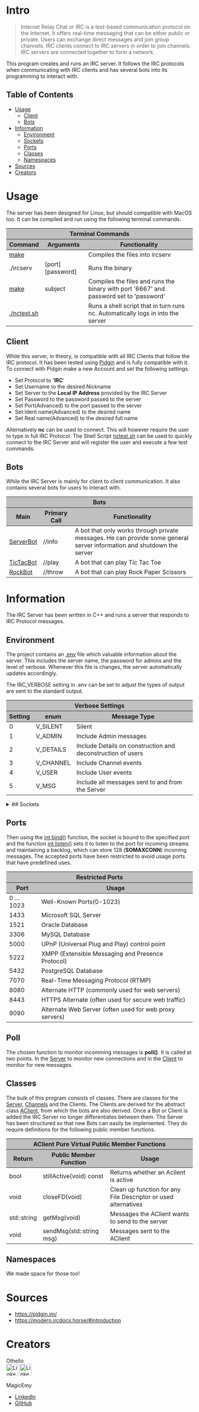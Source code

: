 # Intro
> Internet Relay Chat or IRC is a text-based communication protocol on the Internet.
> It offers real-time messaging that can be either public or private. Users can exchange direct messages and join group channels.
> IRC clients connect to IRC servers in order to join channels. IRC servers are connected together to form a network.

This program creates and runs an IRC server. It follows the IRC protocols when communicating with IRC clients and has several bots into its programming to interact with.

## Table of Contents
- [Usage](#Usage)
  - [Client](#Client)
  - [Bots](#Bots)
- [Information](#Information)
  - [Environment](#Environment)
  - [Sockets](#Sockets)
  - [Ports](#Ports)
  - [Classes](#Classes)
  - [Namespaces](#Namespaces)
- [Sources](#Sources)
- [Creators](#Creators)

# Usage
The server has been designed for Linux, but should compatible with MacOS too.
It can be compiled and run using the following terminal commands.

<table>
	<thead style="background-color: #C0C0C0;">
		<tr><th colspan="3">Terminal Commands</th></tr>
		<tr>
			<th>Command</th>
			<th>Arguments</th>
			<th>Functionality</th>
		</tr>
	</thead>
	<tbody>
		<tr>
			<td><a href="Makefile" target="_blank">make</a></td>
			<td></td>
			<td>Compiles the files into ircserv</td>
		</tr>
		<tr>
			<td>./ircserv</td>
			<td>[port] [password]</td>
			<td>Runs the binary</td>
		</tr>
		<tr>
			<td><a href="Makefile" target="_blank">make</a></td>
			<td>subject</td>
			<td>Compiles the files and runs the binary with port '6667' and password set to 'password'</td>
		</tr>
		<tr>
			<td><a href="nctest.sh" target="_blank">./nctest.sh</a></td>
			<td></td>
			<td>Runs a shell script that in turn runs nc. Automatically logs in into the server</td>
		</tr>
	</tbody>
</table>

## Client
While this server, in theory, is compatible with all IRC Clients that follow the IRC protocol. It has been tested using [Pidgin](https://pidgin.im/) and is fully compatible with it.
To connect with Pidgin make a new Account and set the following settings.
- Set Protocol to '**IRC**'
- Set Username to the desired Nickname
- Set Server to the **Local IP Address** provided by the IRC Server
- Set Password to the password passed to the server
- Set Port(Advanced) to the port passed to the server
- Set Ident name(Advanced) to the desired name
- Set Real name(Advanced) to the desired full name

Alternatively **nc** can be used to connect. This will however require the user to type in full IRC Protocol. The Shell Script [nctest.sh](nctest.sh) can be used to quickly connect to the IRC Server and will register the user and execute a few test commands.

## Bots
While the IRC Server is mainly for client to client communication. It also contains several bots for users to interact with.

<table>
	<thead style="background-color: #C0C0C0;">
		<tr><th colspan="3">Bots</th></tr>
		<tr>
			<th>Main</th>
			<th>Primary Call</th>
			<th>Functionality</th>
		</tr>
	</thead>
	<tbody>
		<tr>
			<td><a href="hdr/ServerBot.hpp" target="_blank">ServerBot</a></td>
			<td>//info</td>
			<td>A bot that only works through private messages. He can provide some general server information and shutdown the server</td>
		</tr>
		<tr>
			<td><a href="hdr/BotTicTacToe.hpp" target="_blank">TicTacBot</a></td>
			<td>//play</td>
			<td>A bot that can play Tic Tac Toe</td>
		</tr>
		<tr>
			<td><a href="hdr/RockBot.hpp" target="_blank">RockBot</a></td>
			<td>//throw</td>
			<td>A bot that can play Rock Paper Scissors</td>
		</tr>
	</tbody>
</table>

# Information
The IRC Server has been written in C++ and runs a server that responds to IRC Protocol messages.

## Environment
The project contains an [.env](.env) file which valuable information about the server.
This includes the server name, the password for admins and the level of verbose.
Whenever this file is changes, the server automatically updates accordingly.

The IRC_VERBOSE setting in .env can be set to adjust the types of output are sent to the standard output.
<table>
	<thead style="background-color: #C0C0C0;">
		<tr><th colspan="3">Verbose Settings</th></tr>
		<tr>
			<th>Setting</th>
			<th>enum</th>
			<th>Message Type</th>
		</tr>
	</thead>
	<tbody>
		<tr>
			<td>0</td>
			<td>V_SILENT</td>
			<td>Silent</td>
		</tr>
		<tr>
			<td>1</td>
			<td>V_ADMIN</td>
			<td>Include Admin messages</td>
		</tr>
		<tr>
			<td>2</td>
			<td>V_DETAILS</td>
			<td>Include Details on construction and deconstruction of users</td>
		</tr>
		<tr>
			<td>3</td>
			<td>V_CHANNEL</td>
			<td>Include Channel events</td>
		</tr>
		<tr>
			<td>4</td>
			<td>V_USER</td>
			<td>Include User events</td>
		</tr>
		<tr>
			<td>5</td>
			<td>V_MSG</td>
			<td>Include all messages sent to and from the Server</td>
		</tr>
	</tbody>
</table>

<details>
<summary>## Sockets</Summary>
## Sockets
Using the [int socket()](src/Server.cpp#L190) function, a socket is created for internet communication (**AF_INET**) over which bi-directional communication (**SOCK_STREAM**) is possible.
Using the [int setsockopt()](src/Server.cpp#L194) function, the socket is set to bind a socket, even if the address is already in use.
For MacOS systems the function [int fcntl()](src/Server.cpp#L201) is used to ensure the socket is non-blocking (**O_NONBLOCK**).
</details>

## Ports
Then using the [int bind()](src/Server.cpp#L211) function, the socket is bound to the specified port and the function [int listen()](src/Server.cpp#L217) sets it to listen to the port for incoming streams and maintaining a backlog, which can store 128 (**SOMAXCONN**) incoming messages.
The accepted ports have been restricted to avoid usage ports that have predefined uses.

<table>
	<thead style="background-color: #C0C0C0;">
		<tr><th colspan="2">Restricted Ports</th></tr>
		<tr>
			<th>Port</th>
			<th>Usage</th>
		</tr>
	</thead>
	<tbody>
		<tr>
			<td>0 ... 1023</td>
			<td>Well-Known Ports(0-1023)</td>
		</tr>
		<tr>
			<td>1433</td>
			<td>Microsoft SQL Server</td>
		</tr>
		<tr>
			<td>1521</td>
			<td>Oracle Database</td>
		</tr>
		<tr>
			<td>3306</td>
			<td>MySQL Database</td>
		</tr>
		<tr>
			<td>5000</td>
			<td>UPnP (Universal Plug and Play) control point</td>
		</tr>
		<tr>
			<td>5222</td>
			<td>XMPP (Extensible Messaging and Presence Protocol)</td>
		</tr>
		<tr>
			<td>5432</td>
			<td>PostgreSQL Database</td>
		</tr>
		<tr>
			<td>7070</td>
			<td>Real-Time Messaging Protocol (RTMP)</td>
		</tr>
		<tr>
			<td>8080</td>
			<td>Alternate HTTP (commonly used for web servers)</td>
		</tr>
		<tr>
			<td>8443</td>
			<td>HTTPS Alternate (often used for secure web traffic)</td>
		</tr>
		<tr>
			<td>9090</td>
			<td>Alternate Web Server (often used for web proxy servers)</td>
		</tr>
	</tbody>
</table>

## Poll
The chosen function to monitor incomming messages is **poll()**. It is called at two points. In the [Server](src/Server.cpp#L296) to monitor new connections and in the [Client](src/Client.cpp#L129) to monitor for new messages.

## Classes
The bulk of this program consists of classes. There are classes for the [Server](hdr/Server.hpp), [Channels](hdr/Channel.hpp) and the Clients.
The Clients are derived for the abstract class [AClient](hdr/AClient.hpp), from which the bots are also derived. Once a Bot or Client is added the IRC Server no longer differentiates between them.
The Server has been structured so that new Bots can easily be implemented.
They do require definitions for the following public member functions.


<table>
	<thead style="background-color: #C0C0C0;">
		<tr><th colspan="3">AClient Pure Virtual Public Member Functions</th></tr>
		<tr>
			<th>Return</th>
			<th>Public Member Function</th>
			<th>Usage</th>
		</tr>
	</thead>
	<tbody>
		<tr>
			<td>bool</td>
			<td>stillActive(void) const</td>
			<td>Returns whether an Aclient is active</td>
		</tr>
		<tr>
			<td>void</td>
			<td>closeFD(void)</td>
			<td>Clean up function for any File Descriptor or used alternatives</td>
		</tr>
		<tr>
			<td>std::string</td>
			<td>getMsg(void)</td>
			<td>Messages the AClient wants to send to the server</td>
		</tr>
		<tr>
			<td>void</td>
			<td>sendMsg(std::string msg)</td>
			<td>Messages sent to the AClient</td>
		</tr>
	</tbody>
</table>

## Namespaces
We made space for those too!

# Sources
- https://pidgin.im/
- https://modern.ircdocs.horse/#introduction

# Creators
Othello<br>
[<img alt="LinkedIn" height="32px" src="https://github.githubassets.com/images/modules/logos_page/GitHub-Mark.png" target="_blank" />](https://github.com/OthelloPlusPlus)
[<img alt="LinkedIn" height="32px" src="https://upload.wikimedia.org/wikipedia/commons/thumb/c/ca/LinkedIn_logo_initials.png/600px-LinkedIn_logo_initials.png" target="_blank" />](https://nl.linkedin.com/in/orlando-hengelmolen)

MagicEmy
- [LinkedIn]()
- [GitHub]()
